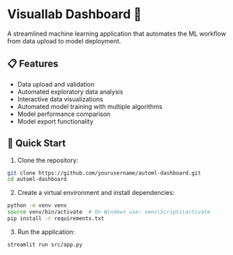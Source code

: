 # Visuallab Dashboard 🤖
A streamlined machine learning application that automates the ML workflow from data upload to model deployment.

## 📋 Features
- Data upload and validation
- Automated exploratory data analysis
- Interactive data visualizations
- Automated model training with multiple algorithms
- Model performance comparison
- Model export functionality

## 🚀 Quick Start
1. Clone the repository:
```bash
git clone https://github.com/yourusername/automl-dashboard.git
cd automl-dashboard
```

2. Create a virtual environment and install dependencies:
```bash
python -m venv venv
source venv/bin/activate  # On Windows use: venv\Scripts\activate
pip install -r requirements.txt
```

3. Run the application:
```bash
streamlit run src/app.py
```
